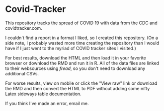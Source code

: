 # Covid-Tracker
This repository tracks the spread of COVID 19 with data from the CDC and covidtracker.com.

I couldn't find a report in a format I liked, so I created this repository.  (On a side note, I probably wasted more time creating the repository than I would have if I just went to the myriad of COVID tracker sites I visited.)

For best results, download the HTML and then load it in your favorite browser or download the RMD and run it in R.  All of the data files are linked to their websources using *fread*, so you don't need to download any additional CSVs.  

For worse results, view on mobile or click the "View raw" link or download the RMD and then convert the HTML to PDF without adding some nifty Latex sideways table documentation.

If you think I've made an error, email me.  
